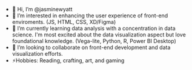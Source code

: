 - 👋 Hi, I’m @jasminewyatt
- 👀 I’m interested in enhancing the user experience of front-end enviroments. (JS, HTML, CSS, XD/Figma) 
- 🌱 I’m currently learning data analysis with a concentration in data science. I'm most excited about the data visualization aspect but love foundational knowledge. (Vega-lite, Python, R, Power BI Desktop)
- 💞️ I’m looking to collaborate on front-end development and data visualization efforts. 
- ⚡Hobbies: Reading, crafting, art, and gaming 

<!---
jasminewyatt/jasminewyatt is a ✨ special ✨ repository because its `README.md` (this file) appears on your GitHub profile.
You can click the Preview link to take a look at your changes.
--->
